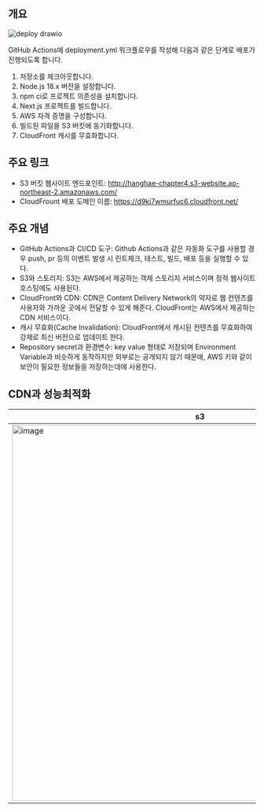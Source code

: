 ## 개요
![deploy drawio](https://github.com/user-attachments/assets/caceec84-ebb5-43b1-82c9-e93ba6295717)

GitHub Actions에 deployment.yml 워크플로우를 작성해 다음과 같은 단계로 배포가 진행되도록 합니다.

1. 저장소를 체크아웃합니다.
2. Node.js 18.x 버전을 설정합니다.
3. npm ci로 프로젝트 의존성을 설치합니다.
4. Next.js 프로젝트를 빌드합니다.
5. AWS 자격 증명을 구성합니다.
6. 빌드된 파일을 S3 버킷에 동기화합니다.
7. CloudFront 캐시를 무효화합니다.

## 주요 링크

- S3 버킷 웹사이트 엔드포인트: http://hanghae-chapter4.s3-website.ap-northeast-2.amazonaws.com/
- CloudFrount 배포 도메인 이름: https://d9ki7wmurfuc6.cloudfront.net/

## 주요 개념

- GitHub Actions과 CI/CD 도구: Github Actions과 같은 자동화 도구를 사용할 경우 push, pr 등의 이벤트 발생 시 린트체크, 테스트, 빌드, 배포 등을 실행할 수 있다.
- S3와 스토리지: S3는 AWS에서 제공하는 객체 스토리지 서비스이며 정적 웹사이트 호스팅에도 사용된다.
- CloudFront와 CDN: CDN은 Content Delivery Network의 약자로 웹 컨텐츠를 사용자와 가까운 곳에서 전달할 수 있게 해준다. CloudFront는 AWS에서 제공하는 CDN 서비스이다.
- 캐시 무효화(Cache Invalidation): CloudFront에서 캐시된 컨텐츠를 무효화하여 강제로 최신 버전으로 업데이트 한다.
- Repository secret과 환경변수: key value 형태로 저장되며 Environment Variable과 비슷하게 동작하지만 외부로는 공개되지 않기 때문에, AWS 키와 같이 보안이 필요한 정보들을 저장하는데에 사용한다.

## CDN과 성능최적화
|s3|cloudfront|
|------|---|
|<img width="765" alt="image" src="https://github.com/user-attachments/assets/18370c7d-7140-41d8-8faf-7836fb84fb23">|<img width="687" alt="image" src="https://github.com/user-attachments/assets/1eb1d28e-761a-413b-b724-227ad544cbd6">|


